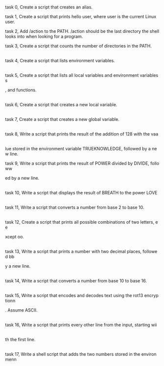 task 0, Create a script that creates an alias.

task 1, Create a script that prints hello user, where user is the current Linux user.

task 2, Add /action to the PATH. /action should be the last directory the shell looks into when looking for a program.

task 3, Create a script that counts the number of directories in the PATH.                                                              

task 4, Create a script that lists environment variables.                                                                               

task 5, Create a script that lists all local variables and environment variabless                                                       

, and functions.                                                                                                                        

task 6, Create a script that creates a new local variable.                                                                              

task 7, Create a script that creates a new global variable.                                                                             

task 8, Write a script that prints the result of the addition of 128 with the vaa                                                       

lue stored in the environment variable TRUEKNOWLEDGE, followed by a new line.                                                           

task 9, Write a script that prints the result of POWER divided by DIVIDE, followw                                                       

ed by a new line.                                                                                                                       

task 10, Write a script that displays the result of BREATH to the power LOVE                                                            

task 11, Write a script that converts a number from base 2 to base 10.                                                                  

task 12, Create a script that prints all possible combinations of two letters, ee                                                       

xcept oo.                                                                                                                               

task 13, Write a script that prints a number with two decimal places, followed bb                                                       

y a new line.                                                                                                                           

task 14, Write a script that converts a number from base 10 to base 16.                                                                 

task 15, Write a script that encodes and decodes text using the rot13 encryptionn                                                       

. Assume ASCII.                                                                                                                         

task 16, Write a script that prints every other line from the input, starting wii                                                       

th the first line.                                                                                                                      

task 17, Write a shell script that adds the two numbers stored in the environmenn

